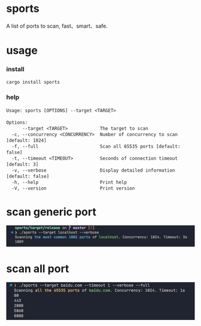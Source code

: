 # sports

A list of ports to scan, fast、smart、safe.

# usage

### install

```
cargo install sports
```

### help
```
Usage: sports [OPTIONS] --target <TARGET>

Options:
      --target <TARGET>            The target to scan
  -c, --concurrency <CONCURRENCY>  Number of concurrency to scan [default: 1024]
  -f, --full                       Scan all 65535 ports [default: false]
  -t, --timeout <TIMEOUT>          Seconds of connection timeout [default: 3]
  -v, --verbose                    Display detailed information [default: false]
  -h, --help                       Print help
  -V, --version                    Print version
```

# scan generic port

![scan generic port](./docs/generic.jpg)

# scan all port

![scan full port](./docs/scan_full.jpg)

